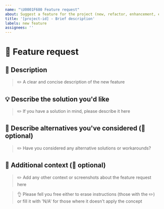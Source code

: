 ```yaml
---
name: "\U0001F680 Feature request"
about: Suggest a feature for the project (new, refactor, enhancement, etc.)
title: '[project-id] - Brief description'
labels: new feature
assignees: ''
---
```


# 🚀 Feature request

## :pencil: Description

> :pencil2: A clear and concise description of the new feature

## :bulb: Describe the solution you'd like

> :pencil2: If you have a solution in mind, please describe it here

## :pushpin: Describe alternatives you've considered (:see_no_evil: optional)

> :pencil2: Have you considered any alternative solutions or workarounds?

## :wrench: Additional context (:see_no_evil: optional)

> :pencil2: Add any other context or screenshots about the feature request here

> :ok_hand: Please fell you free either to erase instructions (those with the :pencil2:) or fill it with 'N/A' for those where it doesn't apply the concept
